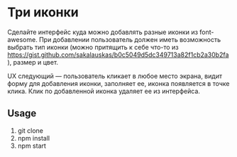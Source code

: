 # Три иконки

Сделайте интерфейс куда можно добавлять разные иконки из font-awesome. При добавлении пользователь должен иметь возможность выбрать тип иконки (можно притящить к себе что-то из https://gist.github.com/sakalauskas/b0c5049d5dc349713a82f1cb2a30b2fa), размер и цвет.

UX следующий — пользователь кликает в любое место экрана, видит форму для добавления иконки, заполняет ее, иконка появляется в точке клика. Клик по добавленной иконка удаляет ее из интерфейса.

## Usage

1. git clone
2. npm install
3. npm start
